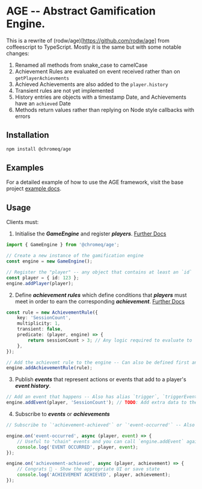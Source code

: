 # **AGE** -- Abstract Gamification Engine.

This is a rewrite of (rodw/age)[https://github.com/rodw/age] from coffeescript to TypeScript. Mostly it is the same but with some notable changes:

1. Renamed all methods from snake_case to camelCase
2. Achievement Rules are evaluated on event received rather than on `getPlayerAchievments`
3. Achieved Achievements are also added to the `player.history`
4. Transient rules are not yet implemented
5. History entries are objects with a timestamp Date, and Achievements have an `achieved` Date
6. Methods return values rather than replying on Node style callbacks with errors

## Installation

```bash
npm install @chromeq/age
```

## Examples

For a detailed example of how to use the AGE framework, visit the base project [example docs](https://github.com/rodw/age/blob/master/docs/stack-exchange-example.litcoffee).

## Usage

Clients must: 

1. Initialise the ***GameEngine*** and register ***players***. [Further Docs](https://github.com/rodw/age/blob/master/docs/stack-exchange-example.litcoffee#implementing-the-game)
```ts
import { GameEngine } from '@chromeq/age';

// Create a new instance of the gamification engine
const engine = new GameEngine();

// Register the "player" -- any object that contains at least an `id`
const player = { id: 123 };
engine.addPlayer(player);
```

2. Define ***achievement rules*** which define conditions that ***players*** must meet in order to earn the corresponding ***achievement***. [Further Docs](https://github.com/rodw/age/blob/master/docs/stack-exchange-example.litcoffee#age-achievement-rules)
```ts
const rule = new AchievementRule({
    key: 'SessionCount',
    multiplicity: 1,
    transient: false,
    predicate: (player, engine) => {
        return sessionCount > 3; // Any logic required to evaluate to `boolean`
    },
});

// Add the achievemt rule to the engine -- Can also be defined first and provided to the GameEngine constructor
engine.addAchievementRule(rule);
```

3. Publish ***events*** that represent actions or events that add to a player's ***event history***.
```ts
// Add an event that happens -- Also has alias `trigger`, `triggerEvent`, `dispatch` or `dispatchEvent`
engine.addEvent(player, 'SessionCount'); // TODO: Add extra data to the event
```

4. Subscribe to ***events*** or ***achievements***
```ts
// Subscribe to `'achievement-achieved'` or `'event-occurred'` -- Also has alias `listen`, `addListner` or `addEventListner`

engine.on('event-occurred', async (player, event) => {
    // Useful to "chain" events and you can call `engine.addEvent` again here
    console.log('EVENT OCCURRED', player, event);
});

engine.on('achievement-achieved', async (player, achievement) => {
    // Congrats 🎉 - Show the appropriate UI or save state
    console.log('ACHIEVEMENT ACHIEVED', player, achievement);
});
```
